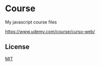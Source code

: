 # Course

My javascript course files


https://www.udemy.com/course/curso-web/

## License
[MIT](https://choosealicense.com/licenses/mit/)
